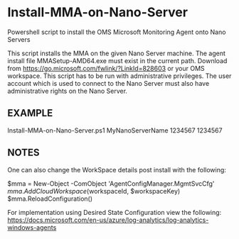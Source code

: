 # Install-MMA-on-Nano-Server
Powershell script to install the OMS Microsoft Monitoring Agent onto Nano Servers

This script installs the MMA on the given Nano Server machine. The agent install file MMASetup-AMD64.exe must exist in the current path. Download from https://go.microsoft.com/fwlink/?LinkId=828603 or your OMS workspace. This script has to be run with administrative privileges. The user account which is used to connect to the Nano Server must also have administrative rights on the Nano Server.

## EXAMPLE

  Install-MMA-on-Nano-Server.ps1 MyNanoServerName 1234567 1234567


## NOTES
One can also change the WorkSpace details post install with the following:

  $mma = New-Object -ComObject 'AgentConfigManager.MgmtSvcCfg'
  $mma.AddCloudWorkspace($workspaceId, $workspaceKey)
  $mma.ReloadConfiguration()
  
For implementation using Desired State Configuration view the following:
https://docs.microsoft.com/en-us/azure/log-analytics/log-analytics-windows-agents
